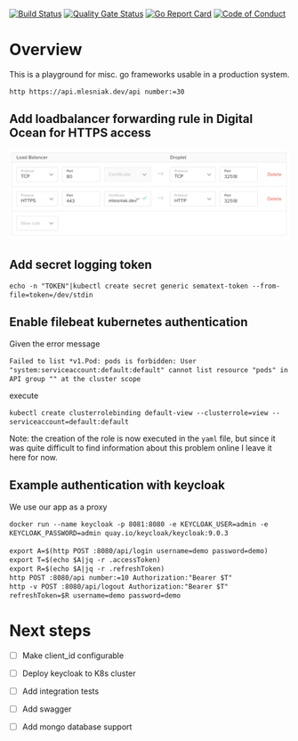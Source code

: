 [![Build Status](https://travis-ci.com/mlesniak/go-playground.svg?branch=master)](https://travis-ci.com/mlesniak/go-playground)
[![Quality Gate Status](https://sonarcloud.io/api/project_badges/measure?project=mlesniak_go-playground&metric=alert_status)](https://sonarcloud.io/dashboard?id=mlesniak_go-playground)
[![Go Report Card](https://goreportcard.com/badge/github.com/mlesniak/go-playground)](https://goreportcard.com/report/github.com/mlesniak/go-playground)
[![Code of Conduct](https://img.shields.io/badge/%E2%9D%A4-code%20of%20conduct-orange.svg?style=flat)](CODE_OF_CONDUCT.md)

# Overview

This is a playground for misc. go frameworks usable in a production system.

    http https://api.mlesniak.dev/api number:=30


## Add loadbalancer forwarding rule in Digital Ocean for HTTPS access

![screenshot](docs/loadbalancer-rules.png)

## Add secret logging token

    echo -n "TOKEN"|kubectl create secret generic sematext-token --from-file=token=/dev/stdin


## Enable filebeat kubernetes authentication

Given the error message

    Failed to list *v1.Pod: pods is forbidden: User "system:serviceaccount:default:default" cannot list resource "pods" in API group "" at the cluster scope

execute

    kubectl create clusterrolebinding default-view --clusterrole=view --serviceaccount=default:default

Note: the creation of the role is now executed in the `yaml` file, but since it was quite difficult to find information about this problem
online I leave it here for now.

## Example authentication with keycloak

We use our app as a proxy

    docker run --name keycloak -p 8081:8080 -e KEYCLOAK_USER=admin -e KEYCLOAK_PASSWORD=admin quay.io/keycloak/keycloak:9.0.3

    export A=$(http POST :8080/api/login username=demo password=demo)
    export T=$(echo $A|jq -r .accessToken)
    export R=$(echo $A|jq -r .refreshToken)
    http POST :8080/api number:=10 Authorization:"Bearer $T"
    http -v POST :8080/api/logout Authorization:"Bearer $T" refreshToken=$R username=demo password=demo


# Next steps

- [ ] Make client_id configurable
- [ ] Deploy keycloak to K8s cluster
- [ ] Add integration tests
- [ ] Add swagger
- [ ] Add mongo database support


